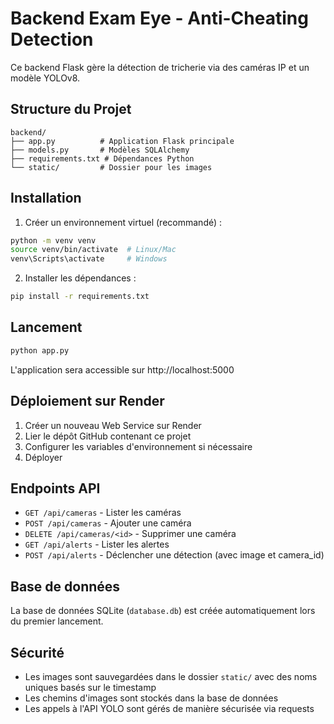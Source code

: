 # Backend Exam Eye - Anti-Cheating Detection

Ce backend Flask gère la détection de tricherie via des caméras IP et un modèle YOLOv8.

## Structure du Projet

```
backend/
├── app.py          # Application Flask principale
├── models.py       # Modèles SQLAlchemy
├── requirements.txt # Dépendances Python
└── static/         # Dossier pour les images
```

## Installation

1. Créer un environnement virtuel (recommandé) :
```bash
python -m venv venv
source venv/bin/activate  # Linux/Mac
venv\Scripts\activate     # Windows
```

2. Installer les dépendances :
```bash
pip install -r requirements.txt
```

## Lancement

```bash
python app.py
```

L'application sera accessible sur http://localhost:5000

## Déploiement sur Render

1. Créer un nouveau Web Service sur Render
2. Lier le dépôt GitHub contenant ce projet
3. Configurer les variables d'environnement si nécessaire
4. Déployer

## Endpoints API

- `GET /api/cameras` - Lister les caméras
- `POST /api/cameras` - Ajouter une caméra
- `DELETE /api/cameras/<id>` - Supprimer une caméra
- `GET /api/alerts` - Lister les alertes
- `POST /api/alerts` - Déclencher une détection (avec image et camera_id)

## Base de données

La base de données SQLite (`database.db`) est créée automatiquement lors du premier lancement.

## Sécurité

- Les images sont sauvegardées dans le dossier `static/` avec des noms uniques basés sur le timestamp
- Les chemins d'images sont stockés dans la base de données
- Les appels à l'API YOLO sont gérés de manière sécurisée via requests
